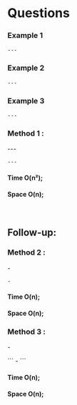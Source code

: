 # Questions

<p></p>

<p></p>

### Example 1

```
---
```
### Example 2
```
---
```
### Example 3
```
---
```
### Method 1 : 
<p>---</p>

```
---

```
#### Time O(n²); 
#### Space O(n); 

<br>

## Follow-up: 

### Method 2 : 
<p>-</p>

```
-

```
#### Time O(n); 
#### Space O(n); 

### Method 3 : 
<p>-</p>
```
-
```

#### Time O(n); 
#### Space O(n); 

